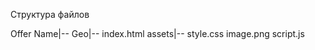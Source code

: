 Структура файлов

Offer Name|--
            Geo|--
                  index.html
                  assets|--
                          style.css
                          image.png
                          script.js
